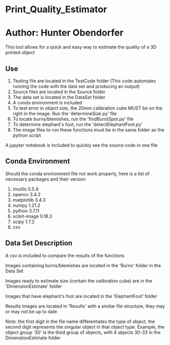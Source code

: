 # Print_Quality_Estimator

# Author: Hunter Obendorfer

This tool allows for a quick and easy way to estimate the quality of a 3D printed object

## Use

1. Testing file are located in the TestCode folder (This code automates running the code with the data set and producing an output)
2. Source files are located in the Source folder
3. The data set is located in the DataSet folder
4. A conda environment is included
5. To test error in object size, the 20mm calibration cube MUST be on the right in the image. Run the 'determineSize.py' file
6. To locate burns/blemishes, run the 'findBurntSpot.py' file
7. To determine elephant's foot, run the 'detectElephantFoot.py'
8. The image files to run these functions must be in the same folder as the python script

A jupyter notebook is included to quickly see the source code in one file

## Conda Environment
Should the conda environment file not work properly, here is a list of necessary packages and their version

1. imutils 0.5.4
2. opencv 3.4.2
3. matplotlib 3.4.3
4. numpy 1.21.2
5. python 3.7.11
6. scikit-image 0.18.3
7. scipy 1.7.2
8. csv

## Data Set Description
A csv is included to compare the results of the functions

Images containing burns/blemishes are located in the 'Burns' folder in the Data Set

Images ready to estimate size (contain the calibration cube) are in the 'DimensionEstimate' folder

Images that have elephant's foot are located in the 'ElephantFoot' folder

Results images are located in 'Results' with a similar file structure, they may or may not be up to date

Note: the first digit in the file name differentiates the type of object, the second digit represents the singular object in that object type. Example, the object group '30' is the third group of objects, with 4 objects 30-33 in the DimenstionEstimate folder
